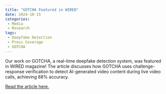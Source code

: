 ```yaml
---
title: "GOTCHA Featured in WIRED"
date: 2024-10-15
categories:
 - Media
 - Research
tags:
 - Deepfake Detection
 - Press Coverage 
 - GOTCHA
---
```


Our work on GOTCHA, a real-time deepfake detection system, was featured in WIRED magazine! The article discusses how GOTCHA uses challenge-response verification to detect AI-generated video content during live video calls, achieving 88% accuracy. 

<a href="https://www.wired.com/story/real-time-video-deepfake-scams-reality
-defender/" target="_blank" rel="noopener noreferrer">Read the article here.</a>